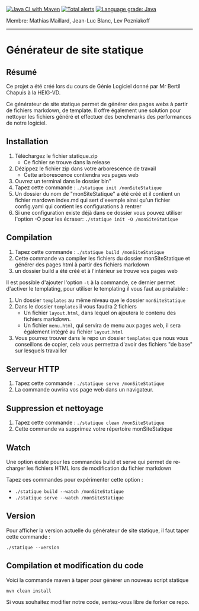 [![Java CI with Maven](https://github.com/gen-classroom/projet-blanc_maillard_pozniakoff/actions/workflows/maven.yml/badge.svg)](https://github.com/gen-classroom/projet-blanc_maillard_pozniakoff/actions/workflows/maven.yml) [![Total alerts](https://img.shields.io/lgtm/alerts/g/gen-classroom/projet-blanc_maillard_pozniakoff.svg?logo=lgtm&logoWidth=18)](https://lgtm.com/projects/g/gen-classroom/projet-blanc_maillard_pozniakoff/alerts/) [![Language grade: Java](https://img.shields.io/lgtm/grade/java/g/gen-classroom/projet-blanc_maillard_pozniakoff.svg?logo=lgtm&logoWidth=18)](https://lgtm.com/projects/g/gen-classroom/projet-blanc_maillard_pozniakoff/context:java)

Membre: Mathias Maillard, Jean-Luc Blanc, Lev Pozniakoff

------

# Générateur de site statique

## Résumé

Ce projet a été créé lors du cours de Génie Logiciel donné par Mr Bertil Chapuis à la HEIG-VD.

Ce générateur de site statique permet de générer des pages webs à partir de fichiers markdown, de template. Il offre également une solution pour nettoyer les fichiers généré et effectuer des benchmarks des performances de notre logiciel.

## Installation

1. Téléchargez le fichier statique.zip
	  * Ce fichier se trouve dans la release
2. Dézippez le fichier zip dans votre arborescence de travail
	  * Cette arborescence contiendra vos pages web
3. Ouvrez un terminal dans le dossier bin"
4. Tapez cette commande : ``./statique init /monSiteStatique``
5. Un dossier du nom de "monSiteStatique" a été créé et il contient un fichier mardown index.md qui sert d'exemple ainsi qu'un fichier config.yaml qui contient les configurations à rentrer
6. Si une configuration existe déjà dans ce dossier vous pouvez utiliser l'option -O pour les écraser: ``./statique init -O /monSiteStatique``

## Compilation

1. Tapez cette commande : ``./statique build /monSiteStatique``
2. Cette commande va compiler les fichiers du dossier monSiteStatique et générer des pages html à partir des fichiers markdown
3. un dossier build a été créé et à l'intérieur se trouve vos pages web

Il est possible d'ajouter l'option ``-t`` à la commande, ce dernier permet d'activer le templating, pour utiliser le templating il vous faut au préalable : 

1. Un dossier ``templates`` au même niveau que le dossier ``monSiteStatique``
2. Dans le dossier ``templates`` il vous faudra 2 fichiers
	* Un fichier ``layout.html``, dans lequel on ajoutera le contenu des fichiers markdown.
	* Un fichier ``menu.html``, qui servira de menu aux pages web, il sera également intégré au fichier ``layout.html``
3. Vous pourrez trouver dans le repo un dossier ``templates`` que nous vous conseillons de copier, cela vous permettra d'avoir des fichiers "de base" sur lesquels travailler

## Serveur HTTP

1. Tapez cette commande : ``./statique serve /monSiteStatique``
2. La commande ouvrira vos page web dans un navigateur. 

## Suppression et nettoyage

1. Tapez cette commande : ``./statique clean /monSiteStatique``
2. Cette commande va supprimez votre répertoire monSiteStatique

## Watch

Une option existe pour les commandes build et serve qui permet de re-charger les fichiers HTML lors de modification du fichier markdown

Tapez ces commandes pour expérimenter cette option : 

* ``./statique build --watch /monSiteStatique``
* ``./statique serve --watch /monSiteStatique``

## Version

Pour afficher la version actuelle du générateur de site statique, il faut taper cette commande : 

 ``./statique --version``

## Compilation et modification du code

Voici la commande maven à taper pour générer un nouveau script statique

```
mvn clean install
```

Si vous souhaitez modifier notre code, sentez-vous libre de forker ce repo.
